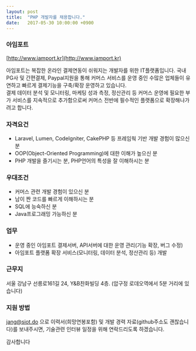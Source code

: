 ```yaml
---
layout: post
title:  "PHP 개발자를 채용합니다."
date:   2017-05-30 10:00:00 +0900
---
```


### 아임포트  
[http://www.iamport.kr](http://www.iamport.kr)

아임포트는 복잡한 온라인 결제연동이 쉬워지는 개발자를 위한 IT플랫폼입니다. 국내 PG사 및 간편결제, Paypal지원을 통해 커머스 서비스를 운영 중인 수많은 업체들이 유연하고 빠르게 결제기능을 구축/확장 운영하고 있습니다.  
결제 데이터 분석 및 모니터링, 마케팅 성과 측정, 정산관리 등 커머스 운영에 필요한 부가 서비스를 지속적으로 추가함으로써 커머스 전반에 필수적인 플랫폼으로 확장해나가려고 합니다.  


### 자격요건
* Laravel, Lumen, CodeIgniter, CakePHP 등 프레임웍 기반 개발 경험이 많으신 분
* OOP(Object-Oriented Programming)에 대한 이해가 높으신 분
* PHP 개발을 즐기시는 분, PHP언어의 특성을 잘 이해하시는 분


### 우대조건
* 커머스 관련 개발 경험이 있으신 분
* 남이 짠 코드를 빠르게 이해하시는 분
* SQL에 능숙하신 분
* Java프로그래밍 가능하신 분


### 업무
* 운영 중인 아임포트 결제서버, API서버에 대한 운영 관리(기능 확장, 버그 수정)
* 아임포트 플랫폼 확장 서비스(모니터링, 데이터 분석, 정산관리 등) 개발

### 근무지
서울 강남구 선릉로161길 24, Y&B찬화빌딩 4층. (압구정 로데오역에서 5분 거리에 있습니다)


### 지원 방법
[jang@siot.do](mailto:jang@siot.do) 으로 이력서(희망연봉포함) 및 개발 경력 자료(github주소도 괜찮습니다)를 보내주시면, 기술관련 인터뷰 일정을 위해 연락드리도록 하겠습니다.

감사합니다  
